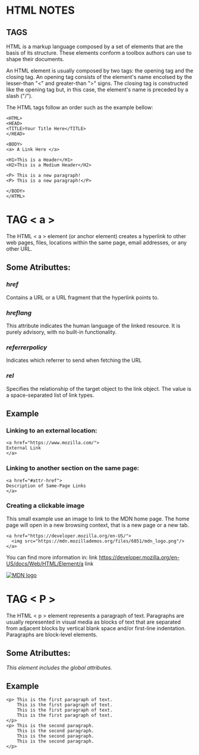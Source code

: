 # HTML NOTES
## TAGS
HTML is a markup language composed by a set of elements that are the basis of its structure. These elements conform a toolbox authors can use to shape their documents.

An HTML element is usually composed by two tags: the opening tag and the closing tag. An opening tag consists of the element's name encolsed by the lesser-than "<" and greater-than ">" signs. The closing tag is constructed like the opening tag but, in this case, the element's name is preceded by a slash ("/").

The HTML tags follow an order such as the example bellow:

~~~
<HTML>
<HEAD>
<TITLE>Your Title Here</TITLE>
</HEAD>

<BODY>
<a> A Link Here </a>

<H1>This is a Header</H1>
<H2>This is a Medium Header</H2>

<P> This is a new paragraph!
<P> This is a new paragraph!</P> 

</BODY>
</HTML>
~~~

# TAG < a >
The HTML < a > element (or anchor element) creates a hyperlink to other web pages, files, locations within the same page, email addresses, or any other URL.

## Some Atributtes:
### _**href**_
Contains a URL or a URL fragment that the hyperlink points to.

### _**hreflang**_
This attribute indicates the human language of the linked resource. It is purely advisory, with no built-in functionality.

### _**referrerpolicy**_ 
Indicates which referrer to send when fetching the URL

### _**rel**_
Specifies the relationship of the target object to the link object. The value is a space-separated list of link types.

## Example

### Linking to an external location:
~~~
<a href="https://www.mozilla.com/">
External Link
</a>
~~~
### Linking to another section on the same page:
~~~~
<a href="#attr-href">
Description of Same-Page Links
</a>
~~~~
### Creating a clickable image

This small example use an image to link to the MDN home page. The home page will open in a new browsing context, that is a new page or a new tab.
~~~~
<a href="https://developer.mozilla.org/en-US/">
  <img src="https://mdn.mozillademos.org/files/6851/mdn_logo.png"/>
</a>
~~~~
You can find more information in:
link https://developer.mozilla.org/en-US/docs/Web/HTML/Element/a link

<a href="https://developer.mozilla.org/en-US/" target="_blank">
  <img src="https://mdn.mozillademos.org/files/6851/mdn_logo.png"
       alt="MDN logo" />
</a>

# TAG < P >
The HTML < p > element represents a paragraph of text. Paragraphs are usually represented in visual media as blocks of text that are separated from adjacent blocks by vertical blank space and/or first-line indentation. Paragraphs are block-level elements.

## Some Atributtes:

_This element includes the global attributes._
## Example
~~~~
<p> This is the first paragraph of text.
    This is the first paragraph of text.
    This is the first paragraph of text.
    This is the first paragraph of text.
</p>
<p> This is the second paragraph.
    This is the second paragraph.
    This is the second paragraph.
    This is the second paragraph.
</p>
 ~~~~

